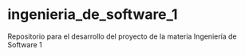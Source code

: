 # ingenieria_de_software_1
Repositorio para el desarrollo del proyecto de la materia Ingeniería de Software 1
